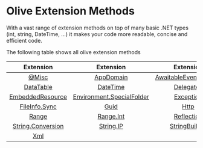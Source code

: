 # Olive Extension Methods
With a vast range of extension methods on top of many basic .NET types (int, string, DateTime, ...) it makes your code more readable, concise and efficient code.

The following table shows all olive extension methods


| Extension| Extension | Extension | Extension | Extension | Extension |
|:-:|:-:|:-:|:-:|:-:|:-:|
| [@Misc](/Core/Extensions/Misc.md) | [AppDomain](/Core/Extensions/AppDomain.md) | [AwaitableEventHandler](/Core/Extensions/AwaitableEventHandler.md) | [Bindable](/Core/Extensions/Bindable.md) | [Boolean](/Core/Extensions/Boolean.md) | [ClaimsPrincipal](/Core/Extensions/ClaimsPrincipal.md) |
| [DataTable](/Core/Extensions/DataTable.md) | [DateTime](/Core/Extensions/DateTime.md) | [Delegates](/Core/Extensions/Delegates.md) | [Dictionary](/Core/Extensions/Dictionary.md) | [DirectoryInfo](/Core/Extensions/DirectoryInfo.md) | [Double](/Core/Extensions/Double.md) |
| [EmbeddedResource](/Core/Extensions/EmbeddedResource.md) | [Environment.SpecialFolder](/Core/Extensions/EnvironmentSpecialFolder.md) | [Exception](/Core/Extensions/Exception.md) | [Expression](./Core/Extensions/Expression.md) | [FileInfo](/Core/Extensions/FileInfo.md) | [FileInfo.Async](/Core/Extensions/FileInfoAsync.md) |
| [FileInfo.Sync](/Core/Extensions/FileInfoSync.md) | [Guid](/Core/Extensions/Guid.md) | [Http](/Core/Extensions/Http.md) | [Integer](/Core/Extensions/Integer.md) | [Linq](/Core/Extensions/Linq.md) | [Random](/Core/Extensions/Random.md) |
| [Range](/Core/Extensions/Range.md) | [Range.Int](/Core/Extensions/RangeInt.md) | [Reflection](/Core/Extensions/Reflection.md) | [ServiceCollection](/Core/Extensions/ServiceCollection.md) | [Stream](/Core/Extensions/Stream.md) | [String](/Core/Extensions/String.md) |
| [String.Conversion](/Core/Extensions/StringConversion.md) | [String.IP](/Core/Extensions/StringIP.md) | [StringBuilder](/Core/Extensions/StringBuilder.md) | [TimeSpan](/Core/Extensions/TimeSpan.md) | [Uri](/Core/Extensions/Uri.md) | [WebClient](/Core/Extensions/WebClient.md) |
| [Xml](/Core/Extensions/Xml.md) | []() | []() | []() | []() | []() |
